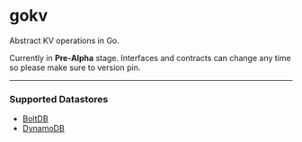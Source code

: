 # gokv
Abstract KV operations in Go.

Currently in **Pre-Alpha** stage. Interfaces and contracts can change any time so please make sure to version pin.

****   

### Supported Datastores
* [BoltDB](https://github.com/etcd-io/bbolt) 
* [DynamoDB](https://aws.amazon.com/dynamodb/)